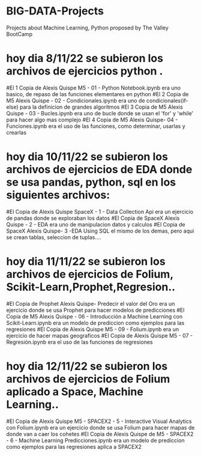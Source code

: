 # BIG-DATA-Projects
Projects about Machine Learning, Python proposed by The Valley BootCamp

# hoy dia 8/11/22 se subieron los archivos de ejercicios python . 
#El 1 Copia de Alexis Quispe M5 - 01 - Python Notebook.ipynb era uno basico, de repaso de las funciones elementares en python
#El 2 Copia de M5 Alexis Quispe - 02 - Condicionales.ipynb era uno de condicionales(if-else) para la definicion de grandes algoritmos
#El 3 Copia de M5 Alexis Quispe - 03 - Bucles.ipynb era uno de bucle donde se usan el 'for' y 'while' para hacer algo mas complejo
#El 4 Copia de M5 Alexis Quispe- 04 - Funciones.ipynb era el uso de las funciones, como determinar, usarlas y crearlas

# hoy dia 10/11/22 se subieron los archivos de ejercicios de EDA donde se usa pandas, python, sql en los siguientes archivos:
#El Copia de Alexis Quispe SpaceX - 1 - Data Collection Api era un ejercicio de pandas donde se exploraban los datos
#El Copia de SpaceX Alexis Quispe - 2 - EDA era uno de manipulacion datos y calculos
#El Copia de SpaceX Alexis Quispe- 3 -EDA Using SQL el mismo de los demas, pero aqui se crean tablas, seleccion de tuplas....

# hoy dia 11/11/22 se subieron los archivos de ejercicios de Folium, Scikit-Learn,Prophet,Regresion..
#El Copia de Prophet Alexis Quispe- Predecir el valor del Oro era un ejercicio donde se usa Prophet para hacer modelos de predicciones
#El Copia de M5 Alexis Quispe - 06 - Introducción a Machine Learning con Scikit-Learn.ipynb era un modelo de prediccion como ejemplos para las regresiones
#El Copia de Alexis Quispe M5 - 09 - Folium.ipynb era un ejercicio de hacer mapas geograficos
#El Copia de Alexis Quispe M5 - 07 - Regresión.ipynb era el uso de las funciones de regresiones

# hoy dia 12/11/22 se subieron los archivos de ejercicios de Folium aplicado a Space, Machine Learning..
#El Copia de Alexis Quispe M5 - SPACEX2 - 5 - Interactive Visual Analytics con Folium.ipynb era un ejercicio donde se usa Folium para hacer mapas de donde van a caer los cohetes
#El Copia de Alexis Quispe de M5 - SPACEX2 - 6 - Machine Learning Predicciones.ipynb era un modelo de prediccion como ejemplos para las regresiones aplica a SPACEX2

